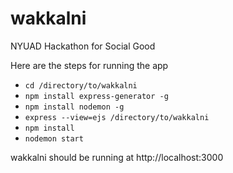 # wakkalni
NYUAD Hackathon for Social Good


Here are the steps for running the app
* `cd /directory/to/wakkalni`
* `npm install express-generator -g`
* `npm install nodemon -g`
* `express --view=ejs /directory/to/wakkalni`
* `npm install`
* `nodemon start`

wakkalni should be running at http://localhost:3000
